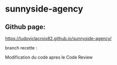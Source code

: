 # sunnyside-agency

## Github page:
https://ludoviclacroix82.github.io/sunnyside-agency/

branch recette :

Modification du code apres le Code Review
